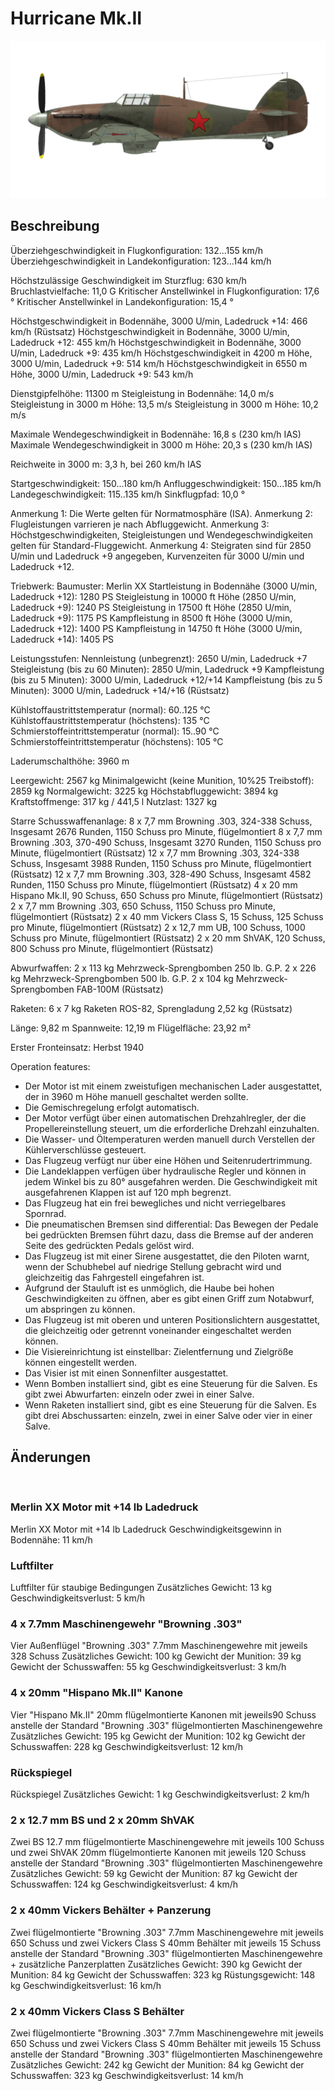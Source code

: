 # Hurricane Mk.II

![hurricanemkii](../images/hurricanemkii.png)

## Beschreibung

Überziehgeschwindigkeit in Flugkonfiguration: 132...155 km/h
Überziehgeschwindigkeit in Landekonfiguration: 123...144 km/h

Höchstzulässige Geschwindigkeit im Sturzflug: 630 km/h
Bruchlastvielfache: 11,0 G
Kritischer Anstellwinkel in Flugkonfiguration: 17,6 °
Kritischer Anstellwinkel in Landekonfiguration: 15,4 °

Höchstgeschwindigkeit in Bodennähe, 3000 U/min, Ladedruck +14: 466 km/h (Rüstsatz)
Höchstgeschwindigkeit in Bodennähe, 3000 U/min, Ladedruck +12: 455 km/h
Höchstgeschwindigkeit in Bodennähe, 3000 U/min, Ladedruck +9: 435 km/h
Höchstgeschwindigkeit in 4200 m Höhe, 3000 U/min, Ladedruck +9: 514 km/h
Höchstgeschwindigkeit in 6550 m Höhe, 3000 U/min, Ladedruck +9: 543 km/h

Dienstgipfelhöhe: 11300 m
Steigleistung in Bodennähe: 14,0 m/s
Steigleistung in 3000 m Höhe: 13,5 m/s
Steigleistung in 3000 m Höhe: 10,2 m/s

Maximale Wendegeschwindigkeit in Bodennähe: 16,8 s (230 km/h IAS)
Maximale Wendegeschwindigkeit in 3000 m Höhe: 20,3 s (230 km/h IAS)

Reichweite in 3000 m: 3,3 h, bei 260 km/h IAS

Startgeschwindigkeit: 150...180 km/h
Anfluggeschwindigkeit: 150...185 km/h
Landegeschwindigkeit: 115..135 km/h
Sinkflugpfad: 10,0 °

Anmerkung 1: Die Werte gelten für Normatmosphäre (ISA).
Anmerkung 2: Flugleistungen varrieren je nach Abfluggewicht.
Anmerkung 3: Höchstgeschwindigkeiten, Steigleistungen und Wendegeschwindigkeiten gelten für Standard-Fluggewicht.
Anmerkung 4: Steigraten sind für 2850 U/min und Ladedruck +9 angegeben, Kurvenzeiten für 3000 U/min und Ladedruck +12.

Triebwerk:
Baumuster: Merlin XX
Startleistung in Bodennähe (3000 U/min, Ladedruck +12): 1280 PS
Steigleistung in 10000 ft Höhe (2850 U/min, Ladedruck +9): 1240 PS
Steigleistung in 17500 ft Höhe (2850 U/min, Ladedruck +9): 1175 PS
Kampfleistung in 8500 ft Höhe (3000 U/min, Ladedruck +12): 1400 PS
Kampfleistung in 14750 ft Höhe (3000 U/min, Ladedruck +14): 1405 PS

Leistungsstufen:
Nennleistung (unbegrenzt): 2650 U/min, Ladedruck +7
Steigleistung (bis zu 60 Minuten): 2850 U/min, Ladedruck +9
Kampfleistung (bis zu 5 Minuten): 3000 U/min, Ladedruck +12/+14
Kampfleistung (bis zu 5 Minuten): 3000 U/min, Ladedruck +14/+16 (Rüstsatz)

Kühlstoffaustrittstemperatur (normal): 60..125 °C
Kühlstoffaustrittstemperatur (höchstens): 135 °C
Schmierstoffeintrittstemperatur (normal): 15..90 °C
Schmierstoffeintrittstemperatur (höchstens): 105 °C

Laderumschalthöhe: 3960 m

Leergewicht: 2567 kg
Minimalgewicht (keine Munition, 10%25 Treibstoff): 2859 kg
Normalgewicht: 3225 kg
Höchstabfluggewicht: 3894 kg
Kraftstoffmenge: 317 kg / 441,5 l
Nutzlast: 1327 kg

Starre Schusswaffenanlage:
8 x 7,7 mm Browning .303, 324-338 Schuss, Insgesamt 2676 Runden, 1150 Schuss pro Minute, flügelmontiert
8 x 7,7 mm Browning .303, 370-490 Schuss, Insgesamt 3270 Runden, 1150 Schuss pro Minute, flügelmontiert (Rüstsatz)
12 x 7,7 mm Browning .303, 324-338 Schuss, Insgesamt 3988 Runden, 1150 Schuss pro Minute, flügelmontiert (Rüstsatz)
12 x 7,7 mm Browning .303, 328-490 Schuss, Insgesamt 4582 Runden, 1150 Schuss pro Minute, flügelmontiert (Rüstsatz)
4 x 20 mm Hispano Mk.II, 90 Schuss, 650 Schuss pro Minute, flügelmontiert (Rüstsatz)
2 x 7,7 mm Browning .303, 650 Schuss, 1150 Schuss pro Minute, flügelmontiert (Rüstsatz)
2 x 40 mm Vickers Class S, 15 Schuss, 125 Schuss pro Minute, flügelmontiert (Rüstsatz)
2 x 12,7 mm UB, 100 Schuss, 1000 Schuss pro Minute, flügelmontiert (Rüstsatz)
2 x 20 mm ShVAK, 120 Schuss, 800 Schuss pro Minute, flügelmontiert (Rüstsatz)

Abwurfwaffen:
2 x 113 kg Mehrzweck-Sprengbomben 250 lb. G.P.
2 x 226 kg Mehrzweck-Sprengbomben 500 lb. G.P.
2 x 104 kg Mehrzweck-Sprengbomben FAB-100M (Rüstsatz)

Raketen:
6 x 7 kg Raketen ROS-82, Sprengladung 2,52 kg (Rüstsatz)

Länge: 9,82 m
Spannweite: 12,19 m
Flügelfläche: 23,92 m²

Erster Fronteinsatz: Herbst 1940

Operation features:
- Der Motor ist mit einem zweistufigen mechanischen Lader ausgestattet, der in 3960 m Höhe manuell geschaltet werden sollte.
- Die Gemischregelung erfolgt automatisch.
- Der Motor verfügt über einen automatischen Drehzahlregler, der die Propellereinstellung steuert, um die erforderliche Drehzahl einzuhalten.
- Die Wasser- und Öltemperaturen werden manuell durch Verstellen der Kühlerverschlüsse gesteuert.
- Das Flugzeug verfügt nur über eine Höhen und Seitenrudertrimmung.
- Die Landeklappen verfügen über hydraulische Regler und können in jedem Winkel bis zu 80° ausgefahren werden. Die Geschwindigkeit mit ausgefahrenen Klappen ist auf 120 mph begrenzt.
- Das Flugzeug hat ein frei bewegliches und nicht verriegelbares Spornrad.
- Die pneumatischen Bremsen sind differential: Das Bewegen der Pedale bei gedrückten Bremsen führt dazu, dass die Bremse auf der anderen Seite des gedrückten Pedals gelöst wird.
- Das Flugzeug ist mit einer Sirene ausgestattet, die den Piloten warnt, wenn der Schubhebel auf niedrige Stellung gebracht wird und gleichzeitig das Fahrgestell eingefahren ist.
- Aufgrund der Stauluft ist es unmöglich, die Haube bei hohen Geschwindigkeiten zu öffnen, aber es gibt einen Griff zum Notabwurf, um abspringen zu können.
- Das Flugzeug ist mit oberen und unteren Positionslichtern ausgestattet, die gleichzeitig oder getrennt voneinander eingeschaltet werden können.
- Die Visiereinrichtung ist einstellbar: Zielentfernung und Zielgröße können eingestellt werden.
- Das Visier ist mit einen Sonnenfilter ausgestattet.
- Wenn Bomben installiert sind, gibt es eine Steuerung für die Salven. Es gibt zwei Abwurfarten: einzeln oder zwei in einer Salve. 
- Wenn Raketen installiert sind, gibt es eine Steuerung für die Salven. Es gibt drei Abschussarten: einzeln, zwei in einer Salve oder vier in einer Salve.

## Änderungen
﻿

### Merlin XX Motor mit +14 lb Ladedruck

Merlin XX Motor mit +14 lb Ladedruck
Geschwindigkeitsgewinn in Bodennähe: 11 km/h﻿

### Luftfilter

Luftfilter für staubige Bedingungen
Zusätzliches Gewicht: 13 kg
Geschwindigkeitsverlust: 5 km/h﻿

### 4 x 7.7mm Maschinengewehr "Browning .303"

Vier Außenflügel "Browning .303" 7.7mm Maschinengewehre mit jeweils 328 Schuss
Zusätzliches Gewicht: 100 kg
Gewicht der Munition: 39 kg
Gewicht der Schusswaffen: 55 kg
Geschwindigkeitsverlust: 3 km/h﻿

### 4 x 20mm "Hispano Mk.II" Kanone

Vier "Hispano Mk.II" 20mm flügelmontierte Kanonen mit jeweils90 Schuss anstelle der Standard "Browning .303" flügelmontierten Maschinengewehre
Zusätzliches Gewicht: 195 kg
Gewicht der Munition: 102 kg
Gewicht der Schusswaffen: 228 kg
Geschwindigkeitsverlust: 12 km/h﻿

### Rückspiegel

Rückspiegel
Zusätzliches Gewicht: 1 kg
Geschwindigkeitsverlust: 2 km/h﻿

### 2 x 12.7 mm BS und 2 x 20mm ShVAK

Zwei BS 12.7 mm flügelmontierte Maschinengewehre mit jeweils 100 Schuss und zwei ShVAK 20mm flügelmontierte Kanonen mit jeweils 120 Schuss anstelle der Standard "Browning .303" flügelmontierten Maschinengewehre
Zusätzliches Gewicht: 59 kg
Gewicht der Munition: 87 kg
Gewicht der Schusswaffen: 124 kg
Geschwindigkeitsverlust: 4 km/h﻿

### 2 x 40mm Vickers Behälter + Panzerung

Zwei flügelmontierte "Browning .303" 7.7mm Maschinengewehre mit jeweils 650 Schuss und zwei Vickers Class S 40mm Behälter mit jeweils 15 Schuss anstelle der Standard "Browning .303" flügelmontierten Maschinengewehre + zusätzliche Panzerplatten
Zusätzliches Gewicht: 390 kg
Gewicht der Munition: 84 kg
Gewicht der Schusswaffen: 323 kg
Rüstungsgewicht: 148 kg
Geschwindigkeitsverlust: 16 km/h﻿

### 2 x 40mm Vickers Class S Behälter

Zwei flügelmontierte "Browning .303" 7.7mm Maschinengewehre mit jeweils 650 Schuss und zwei Vickers Class S 40mm Behälter mit jeweils 15 Schuss anstelle der Standard "Browning .303" flügelmontierten Maschinengewehre
Zusätzliches Gewicht: 242 kg
Gewicht der Munition: 84 kg
Gewicht der Schusswaffen: 323 kg
Geschwindigkeitsverlust: 14 km/h